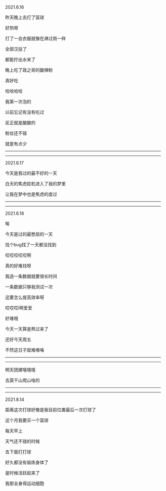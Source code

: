 2021.6.16

昨天晚上去打了篮球

好热呀

打了一会衣服就像在淋过雨一样

全部汉投了

都能拧出水来了

晚上吃了政之哥的酸辣粉

真好吃

哈哈哈哈

我第一次泡的

以前忘记有没有吃过

反正就是酸酸的

粉丝还不错

就是有点少

------

------

2021.6.17

今天是我过的最不好的一天

白天的焦虑趁机进入了我的梦里

让我在梦中也是焦虑的度过

-------

---------

2021.6.18

唉

今天是过的最憋屈的一天

找个bug找了一天都没找到

哎哎哎哎哎啊

真的好难找呀

我造一条数据就要很长时间

一条数据只够我测试一次

这要怎么提高效率呀

哎哎哎i啊爱爱

好难哦

今天一天算是熬过来了

还好今天周五

不然这日子就难嗷咯

------

-------

明天团建嘻嘻嘻

去莫干山爬山啥的



---

------

2021.8.14

距离这次打球好像是我目前位置最后一次打球了

这个月我要买一个篮球

每天早上

天气还不错的时候

去下面打打球

好久都没有锻炼身体了

是时候活跃起来了

我那全身得运动细胞

